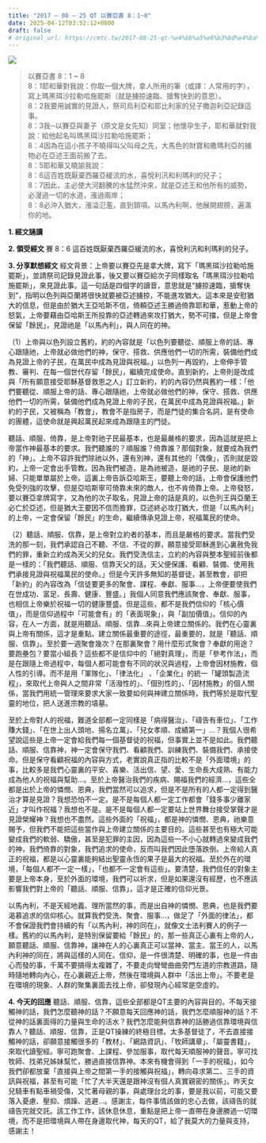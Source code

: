 ```yaml
---
title: "2017 – 08 – 25 QT 以賽亞書 8：1~8"
date: 2025-04-12T03:52:12+0800
draft: false
# original_url: https://cmtc.tw/2017-08-25-qt-%e4%bb%a5%e8%b3%bd%e4%ba%9e%e6%9b%b8-8%ef%bc%9a18
---
```


![](/images/qt.jpg)
> 以賽亞書 8：1 ~ 8  
> 8：1耶和華對我說：你取一個大牌，拿人所用的筆（或譯：人常用的字），寫上瑪黑珥沙拉勒哈施罷斯（就是擄掠速臨、搶奪快到的意思）。  
> 8：2我要用誠實的見證人，祭司烏利亞和耶比利家的兒子撒迦利亞記錄這事。  
> 8：3我─以賽亞與妻子（原文是女先知）同室；他懷孕生子，耶和華就對我說：給他起名叫瑪黑珥沙拉勒哈施罷斯；  
> 8：4因為在這小孩子不曉得叫父叫母之先，大馬色的財寶和撒瑪利亞的擄物必在亞述王面前搬了去。  
> 8：5耶和華又曉諭我說：  
> 8：6這百姓既厭棄西羅亞緩流的水，喜悅利汛和利瑪利的兒子；  
> 8：7因此，主必使大河翻騰的水猛然沖來，就是亞述王和他所有的威勢，必漫過一切的水道，漲過兩岸；  
> 8：8必沖入猶大，漲溢氾濫，直到頸項。以馬內利啊，他展開翅膀，遍滿你的地。

**1. 經文誦讀**

**2. 領受經文**
賽 8：6 這百姓既厭棄西羅亞緩流的水，喜悅利汛和利瑪利的兒子。

**3. 分享默想經文**
經文背景：上帝要以賽亞先是拿大牌，寫下「瑪黑珥沙拉勒哈施罷斯」，並請祭司記錄見證此事，後又要以賽亞給次子同樣取名「瑪黑珥沙拉勒哈施罷斯」，來見證此事。這一句話是四個字的讀音，意思就是“擄掠速臨，搶奪快到”，指明以色列與亞蘭將很快就要被亞述擄掠，不能進攻猶大。這本來是安慰猶大的信息，但是由於猶大王亞哈斯不信，倚頼亞述王勝過倚靠耶和華，惹動上帝的怒氣，上帝要藉由亞哈斯王所投靠的亞述轉過來攻打猶大，勢不可擋，但是上帝會保留「餘民」，見證祂是「以馬內利」，與人同在的神。

（1）上帝與以色列設立舊約，約的內容就是「以色列要聽從、順服上帝的話、專心跟隨祂，上帝就必做他們的神，保守、搭救、供應他們一切的所需，裝備他們成為見證上帝的子民，在萬民中成為見證與祝福。」以色列一再毀約，上帝伸手管教、審判、在每一個世代存留「餘民」，繼續完成使命。直到新約，上帝則是改成與「所有願意接受耶穌基督救恩之人」訂立新約，約的內容仍然與舊約一樣：「他們要聽從、順服上帝的話、專心跟隨祂，上帝就必做他們的神，保守、搭救、供應他們一切的所需，裝備他們成為見證上帝的子民，在萬民中成為見證與祝福。」新約的子民，又被稱為「教會」，教會不是指房子，而是門徒的集合名詞，是有使命的團體，這使命就是興起萬民起來成為跟隨主的門徒。

聽話、順服、倚靠，是上帝對祂子民最基本，也是最嚴格的要求，因為這就是把上帝當作神最基本的要求。我們聽誰的？順服誰？倚靠誰？那個對象，就要成為我們的「神」。上帝不容許我們除祂以外，還有別神，還有其他的「偶像」，否則就是毀約，上帝一定會出手管教。因為我們被造，是為祂被造，是祂的子民、是祂的新婦、只能單單屬於上帝。這裏上帝告訴亞哈斯王，要聽上帝的話，上帝會保護他們免受列強的攻擊，但是亞哈斯寧可倚靠未來的敵人，也不肯倚靠上帝。上帝發怒，要以賽亞拿牌寫字，又為他的次子取名，見證上帝的話是真的，以色列王與亞蘭王必亡於亞述，但是猶大王要因不信而擔罪，亞述終必攻打猶大，但是「以馬內利」的上帝，一定會保留「餘民」的生命，繼續傳承見證上帝，祝福萬民的使命。

（2）聽話、順服、信靠，是上帝對立約者的基本，而且是嚴格的要求。當我們受洗的那一刻，我們承認自己不聽、不信、不從的罪，願意接受耶穌進到心裏赦免我們的罪，重新立約成為天父的兒女。我們受洗信主，立約的內容與整本聖經前後都是一樣的：「我們聽話、順服、信靠天父的話，天父便保護、看顧、裝備、使用我們承接見證與祝福萬民的使命。」但是今天許多無知的基督徒，甚至教會，卻把「新約」的內容改為「信徒要更多的聚會、課程、奉獻、服事…，上帝便要使我們在世成功、富足、長壽、健康、豐盛。」我個人同意我們應該聚會、奉獻、服事，也相信上帝樂於祝福一切的健康豐盛。但是這些，都不是我們信仰的「核心價值」，而是信仰過程中「可能會有」的「表面現象」，與「副加價值」。信仰的內容，在人一方面，就是用聽話、順服、信靠…來與上帝建立關係的。我們在心靈裏與上帝有關係，這才是重點。建立關係最重要的途徑，最重要的，就是「聽話、順服、信靠」。至於要一週聚會幾次？在那裏聚會？用什麼形式聚會？奉獻的用途？要跑壘包？要當小組長？這些都不是信仰中的「絕對真理」，而是「參考作法」，而是在跟隨上帝過程中，每個人都可能會有不同的狀況與過程，上帝會因材施教，個人性的引導。而不是用「軍隊化」、「律法化」 、「企業化」的統一「罐頭製造流程」，來取代上帝與人之間非常「活潑性的」、「個別性的」、「因材施教」的個人關係，當我們用統一管理來要求大家一致要如何與神建立關係時，我們等於是取代聖靈的地位，把人送進宗教的墳墓。

至於上帝對人的祝福，難道全部都一定同樣是「病得醫治」、「禱告有車位」、「工作賺大錢」、「在世上出人頭地、揚名立萬」、「兒女孝順、成績第一」…？我個人很希望說這些是上帝一定會給我們每一個基督徒的祝福，但事實上並不是如此。我們聽話、順服、信靠神，神一定會保守我們、看顧我們、訓練我們、裝備我們、承接使命。但是保守看顧祝福的內容與方式，老實說真正指的比較不是「外面環境」的事，比較多是我們心靈裏的平安、喜樂、活出信、望、愛、生命長大成熟、有能力成為他人的祝福與幫助…。至於上帝醫治我們的疾病、賜福我們的經濟…，這些全都是出於上帝的憐憫、恩典，我們當然可以追求，但是不是所有的人都一定得到醫治才算是見證？我想恐怕不一定。是不是每個人都一定工作都會「錢多事少離家近」才叫作祝福？我想也不是。是不是每個人都一定要站上世界舞台接受掌聲才是見證榮耀神？我想也不盡然。這些外面的「祝福」，都是神的憐憫、恩典，祂樂意賜予，但我們不能把這些當作與上帝建立關係的主要目的。這些甚至也有極大可能變成我們的軟弱、驕傲，甚至是犯罪的主因，因為這些一不小心就轉過來變成我們的神，我們倚靠的對象，我們追求的使命，反而叫我們因此墮落跌倒。上帝給人真正的祝福，都是以心靈裏能夠結出聖靈永恆的果子是最大的祝福。至於外在的環境，「每個人都不一定一樣」，「也都不一定會有這些」。要清楚，我們信任的對象主要是上帝本身，至於外面的環境，我們可以祈求，但是如果還沒有經歷，也不應該影響我們對上帝的「聽話、順服、信靠」，這才是正確的信仰光景。

以馬內利，不是天經地義、理所當然的事，而是出自神的憐憫、恩典，也是我們要渴慕追求的信仰核心。就算我們受洗、聚會、服事…，做足了「外面的律法」，都不會保證我們會持續的有「以馬內利，神的同在」，就像文士法利賽人的例子一樣。舊約的以馬內利，是特別保留要給「餘民」的，那一些真正心裏有上帝的人，願意聽話、順服、信靠神，讓神在人的心裏真正可以當神、當主、當王的人，以馬內利神的同在，將與這樣的人同在。信仰，是一件很清楚、明確的事，也是一件由心而發的事，千萬不要搞得太複雜了，不要走向彎彎曲曲旁門左道的宗教道路，隨時隨地轉向內心，在心裏親近上帝，然後在環境與人群中「活出上帝」。不要老是在環境的現象、人群的聚集裏面去找上帝，卻發現內心經常是空虛的。

**4. 今天的回應**
聽話、順服、信靠，這些全部都是QT主要的內容與目的。不每天接觸神的話，我們怎麼聽神的話？不願意每天回應神的話，我們怎麼順服神的話？不從神的話裏面得的力量與生命的活水？我們怎麼能夠信靠神的話勝過信靠環境與信靠人？聽話、順服、信靠，正是QT操練的終極目標。太多基督徒了，不去直接接觸神的話，卻願意接觸很多的「教材」、「網路資訊」、「牧師講章」、「屬靈書籍」，來取代讀聖經。寧可跑聚會、上課程、參加服事，取代每天順服神的聲音。寧可找牧師、找弟兄姊妹幫忙，勝過直接信靠神。本來有機會得到「一手的祝福」，如今我們卻都放棄「直接與上帝之間第一手的接觸與祝福」，轉向尋求第二、三手的資訊與祝福，甚至有可能「忙了大半天還是跟神沒有個人真實親密的關係」。昨天女兒騎車有點車禍受傷，又忙著母親的事，與處理台北的事，要是我以前，可能又要落入憂慮、壓抑、煩躁、逃避…。感謝主，每件事情該做的忠心去做，該禱告的就禱告完就交託。該工作工作，該休息休息，重點是把上帝一直帶在身邊勝過一切環境，而不是把環境與人帶在身邊取代神，每天的QT，給了我莫大的力量與支持，感謝主！

